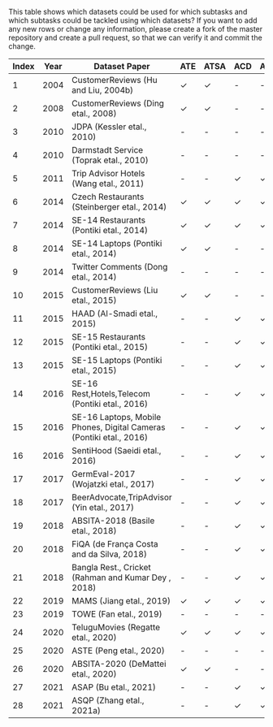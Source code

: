 This table shows which datasets could be used for which subtasks and which subtasks could be tackled using which datasets?
If you want to add any new rows or change any information, please create a fork of the master repository and create a pull request, so that we can verify it and commit the change.

| Index | Year | Dataset Paper                                                       | ATE | ATSA | ACD | ACSA | TD | TSD | ASD | TAD | TASD | ASTE | TOWE | ASQP |
| ----- | ---- | ------------------------------------------------------------------- | --- | ---- | --- | ---- | -- | --- | --- | --- | ---- | ---- | ---- | ---- |
| 1     | 2004 | CustomerReviews (Hu and Liu, 2004b)                                 | ✓   | ✓    | \-  | \-   | \- | \-  | \-  | \-  | \-   | \-   | \-   | \-   |
| 2     | 2008 | CustomerReviews (Ding etal., 2008)                                  | ✓   | ✓    | \-  | \-   | \- | \-  | \-  | \-  | \-   | \-   | \-   | \-   |
| 3     | 2010 | JDPA (Kessler etal., 2010)                                          | \-  | \-   | \-  | \-   | ✓  | ✓   | \-  | \-  | \-   | \-   | \-   | \-   |
| 4     | 2010 | Darmstadt Service (Toprak etal., 2010)                              | \-  | \-   | \-  | \-   | ✓  | ✓   | \-  | \-  | \-   | \-   | \-   | \-   |
| 5     | 2011 | Trip Advisor Hotels (Wang etal., 2011)                              | \-  | \-   | ✓   | ✓    | \- | \-  | ✓   | \-  | \-   | \-   | \-   | \-   |
| 6     | 2014 | Czech Restaurants (Steinberger etal., 2014)                         | ✓   | ✓    | ✓   | ✓    | \- | \-  | \-  | \-  | \-   | \-   | \-   | \-   |
| 7     | 2014 | SE-14 Restaurants (Pontiki etal., 2014)                             | ✓   | ✓    | ✓   | ✓    | \- | \-  | \-  | \-  | \-   | \-   | \-   | \-   |
| 8     | 2014 | SE-14 Laptops (Pontiki etal., 2014)                                 | ✓   | ✓    | \-  | \-   | \- | \-  | \-  | \-  | \-   | \-   | \-   | \-   |
| 9     | 2014 | Twitter Comments (Dong etal., 2014)                                 | \-  | \-   | \-  | \-   | ✓  | ✓   | \-  | \-  | \-   | \-   | \-   | \-   |
| 10    | 2015 | CustomerReviews (Liu etal., 2015)                                   | ✓   | ✓    | \-  | \-   | \- | \-  | \-  | \-  | \-   | \-   | \-   | \-   |
| 11    | 2015 | HAAD (Al-Smadi etal., 2015)                                         | \-  | \-   | ✓   | ✓    | ✓  | ✓   | ✓   | \-  | ✓    | \-   | \-   | \-   |
| 12    | 2015 | SE-15 Restaurants (Pontiki etal., 2015)                             | \-  | \-   | ✓   | ✓    | ✓  | ✓   | ✓   | \-  | ✓    | \-   | \-   | \-   |
| 13    | 2015 | SE-15 Laptops (Pontiki etal., 2015)                                 | \-  | \-   | ✓   | ✓    | \- | \-  | ✓   | \-  | \-   | \-   | \-   | \-   |
| 14    | 2016 | SE-16 Rest,Hotels,Telecom (Pontiki etal., 2016)                     | \-  | \-   | ✓   | ✓    | ✓  | ✓   | ✓   | \-  | ✓    | \-   | \-   | \-   |
| 15    | 2016 | SE-16 Laptops, Mobile Phones, Digital Cameras (Pontiki etal., 2016) | \-  | \-   | ✓   | ✓    | \- | \-  | ✓   | \-  | \-   | \-   | \-   | \-   |
| 16    | 2016 | SentiHood (Saeidi etal., 2016)                                      | \-  | \-   | ✓   | ✓    | ✓  | ✓   | ✓   | \-  | ✓    | \-   | \-   | \-   |
| 17    | 2017 | GermEval-2017 (Wojatzki etal., 2017)                                | \-  | \-   | ✓   | ✓    | ✓  | ✓   | ✓   | \-  | ✓    | \-   | \-   | \-   |
| 18    | 2017 | BeerAdvocate,TripAdvisor (Yin etal., 2017)                          | \-  | \-   | ✓   | ✓    | \- | \-  | ✓   | \-  | \-   | \-   | \-   | \-   |
| 19    | 2018 | ABSITA-2018 (Basile etal., 2018)                                    | \-  | \-   | ✓   | ✓    | \- | \-  | ✓   | \-  | \-   | \-   | \-   | \-   |
| 20    | 2018 | FiQA (de França Costa and da Silva, 2018)                           | \-  | \-   | ✓   | ✓    | ✓  | ✓   | ✓   | \-  | ✓    | \-   | \-   | \-   |
| 21    | 2018 | Bangla Rest., Cricket (Rahman and Kumar Dey , 2018)                 | \-  | \-   | ✓   | ✓    | \- | \-  | ✓   | \-  | \-   | \-   | \-   | \-   |
| 22    | 2019 | MAMS (Jiang etal., 2019)                                            | ✓   | ✓    | ✓   | ✓    | \- | \-  | ✓   | \-  | \-   | \-   | \-   | \-   |
| 23    | 2019 | TOWE (Fan etal., 2019)                                              | \-  | \-   | \-  | \-   | ✓  | \-  | \-  | \-  | \-   | \-   | ✓    | \-   |
| 24    | 2020 | TeluguMovies (Regatte etal., 2020)                                  | ✓   | ✓    | ✓   | ✓    | \- | \-  | ✓   | ✓   | \-   | \-   | \-   | \-   |
| 25    | 2020 | ASTE (Peng etal., 2020)                                             | \-  | \-   | \-  | \-   | ✓  | ✓   | \-  | \-  | \-   | ✓    | ✓    | \-   |
| 26    | 2020 | ABSITA-2020 (DeMattei etal., 2020)                                  | ✓   | ✓    | \-  | \-   | \- | \-  | \-  | \-  | \-   | \-   | \-   | \-   |
| 27    | 2021 | ASAP (Bu etal., 2021)                                               | \-  | \-   | ✓   | ✓    | \- | \-  | ✓   | \-  | \-   | \-   | \-   | \-   |
| 28    | 2021 | ASQP (Zhang etal., 2021a)                                           | \-  | \-   | ✓   | ✓    | ✓  | ✓   | ✓   | ✓   | ✓    | ✓    | ✓    | ✓    |
